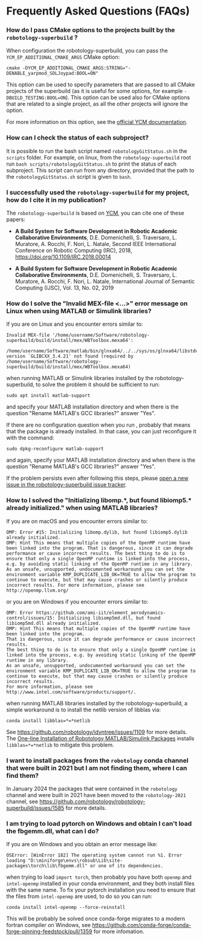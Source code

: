 Frequently Asked Questions (FAQs)
=================================

### How do I pass CMake options to the projects built by the `robotology-superbuild` ?

When configuration the robotology-superbuild, you can pass the `YCM_EP_ADDITIONAL_CMAKE_ARGS` CMake option:
~~~
cmake -DYCM_EP_ADDITIONAL_CMAKE_ARGS:STRING="-DENABLE_yarpmod_SDLJoypad:BOOL=ON"
~~~
This option can be used to specify parameters that are passed to all CMake projects of the superbuild (as it is useful for some options, for example `-DBUILD_TESTING:BOOL=ON`).
This option can be used also for CMake options that are related to a single project, as all the other projects will ignore the option.

For more information on this option, see the [official YCM documentation](http://robotology.github.io/ycm/gh-pages/latest/manual/ycm-superbuild.7.html#specifying-additional-cmake-arguments-for-all-subprojects).

### How can I check the status of each subproject?

It is possible to run the bash script named ``robotologyGitStatus.sh`` in the ``scripts`` folder. For example, on linux, from the ``robotology-superbuild`` root run ``bash scripts/robotologyGitStatus.sh`` to print the status of each subproject.
This script can run from any directory, provided that the path to the ``robotologyGitStatus.sh`` script is given to ``bash``.

### I successfully used the `robotology-superbuild` for my project, how do I cite it in my publication?

The `robotology-superbuild` is based on [YCM](https://github.com/robotology/ycm), you can cite one of these papers:

* **A Build System for Software Development in Robotic Academic Collaborative Environments**,
  D.E. Domenichelli, S. Traversaro, L. Muratore, A. Rocchi, F. Nori, L. Natale,
  Second IEEE International Conference on Robotic Computing (IRC), 2018,
  https://doi.org/10.1109/IRC.2018.00014

* **A Build System for Software Development in Robotic Academic Collaborative Environments**,
  D.E. Domenichelli, S. Traversaro, L. Muratore, A. Rocchi, F. Nori, L. Natale,
  International Journal of Semantic Computing (IJSC), Vol. 13, No. 02, 2019


### How do I solve the "Invalid MEX-file <...>" error message on Linux when using MATLAB or Simulink libraries?

If you are on Linux and you encounter errors similar to:
~~~
Invalid MEX-file '/home/username/Software/robotology-superbuild/build/install/mex/WBToolbox.mexa64':
 /home/username/Software/matlab/bin/glnxa64/../../sys/os/glnxa64/libstdc++.so.6:
version `GLIBCXX_3.4.21' not found (required by /home/username/Software/robotology-superbuild/build/install/mex/WBToolbox.mexa64)
~~~
when running MATLAB or Simulink libraries installed by the robotology-superbuild, to solve the problem it should be sufficient to run:
~~~
sudo apt install matlab-support
~~~
and specify your MATLAB installation directory and when there is the question "Rename MATLAB's GCC libraries?" answer "Yes".

If there are no configuration question when you run , probably that means that the package is already installed. In that case, you can just reconfigure it with the command:
~~~
sudo dpkg-reconfigure matlab-support
~~~
and again, specify your MATLAB installation directory and when there is the question "Rename MATLAB's GCC libraries?" answer "Yes".

If the problem persists even after following this steps, please [open a new issue in the robotology-superbuild issue tracker](https://github.com/robotology/robotology-superbuild/issues/new).


### How to I solved the "Initializing libomp.\*, but found libiomp5.\* already initialized." when using MATLAB libraries?

If you are on macOS and you encounter errors similar to:
~~~
OMP: Error #15: Initializing libomp.dylib, but found libiomp5.dylib already initialized.
OMP: Hint This means that multiple copies of the OpenMP runtime have been linked into the program. That is dangerous, since it can degrade performance or cause incorrect results. The best thing to do is to ensure that only a single OpenMP runtime is linked into the process, e.g. by avoiding static linking of the OpenMP runtime in any library. As an unsafe, unsupported, undocumented workaround you can set the environment variable KMP_DUPLICATE_LIB_OK=TRUE to allow the program to continue to execute, but that may cause crashes or silently produce incorrect results. For more information, please see http://openmp.llvm.org/
~~~

or you are on Windows if you encounter errors similar to:
~~~
OMP: Error https://github.com/ami-iit/element_aerodynamics-control/issues/15: Initializing libiomp5md.dll, but found libiomp5md.dll already initialized. 
OMP: Hint This means that multiple copies of the OpenMP runtime have been linked into the program. 
That is dangerous, since it can degrade performance or cause incorrect results. 
The best thing to do is to ensure that only a single OpenMP runtime is linked into the process, e.g. by avoiding static linking of the OpenMP runtime in any library. 
As an unsafe, unsupported, undocumented workaround you can set the environment variable KMP_DUPLICATE_LIB_OK=TRUE to allow the program to continue to execute, but that may cause crashes or silently produce incorrect results. 
For more information, please see http://www.intel.com/software/products/support/.
~~~

when running MATLAB libraries installed by the robotology-superbuild, a simple workaround is to install the netlib version of libblas via:
~~~
conda install libblas=*=*netlib
~~~

See https://github.com/robotology/idyntree/issues/1109 for more details. The [One-line Installation of Robotology MATLAB/Simulink Packages](./matlab-one-line-install.md) installs `libblas=*=*netlib` to mitigate this problem.

### I want to install packages from the `robotology` conda channel that were built in 2021 but I am not finding them, where I can find them?

In January 2024 the packages that were contained in the `robotology` channel and were built in 2021 have been moved to the `robotology-2021` channel, see https://github.com/robotology/robotology-superbuild/issues/1585 for more details.

### I am trying to load pytorch on Windows and obtain I can't load the fbgemm.dll, what can I do?

If you are on Windows and you obtain an error message like:

~~~
OSError: [WinError 182] The operating system cannot run %1. Error loading "D:\miniforge\envs\robsub\Lib\site-packages\torch\lib\fbgemm.dll" or one of its dependencies.
~~~

when trying to load `import torch`, then probably you have both `openmp` and `intel-openmp` installed in your conda environment, and they both install files with the same name. 
To fix your pytorch installation you need to ensure that the files from `intel-openmp` are used, to do so you can run:

~~~
conda install intel-openmp --force-reinstall
~~~

This will be probably be solved once conda-forge migrates to a modern fortran compiler on Windows, see https://github.com/conda-forge/conda-forge-pinning-feedstock/pull/1359 for more infomation.
